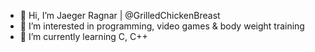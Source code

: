 - 👋 Hi, I’m Jaeger Ragnar | @GrilledChickenBreast
- 👀 I’m interested in programming, video games & body weight training
- 🌱 I’m currently learning C, C++

<!---
GrilledChickenBreast/GrilledChickenBreast is a ✨ special ✨ repository because its `README.md` (this file) appears on your GitHub profile.
You can click the Preview link to take a look at your changes.
--->

